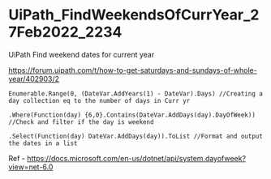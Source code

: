 # UiPath_FindWeekendsOfCurrYear_27Feb2022_2234

UiPath Find weekend dates for current year

https://forum.uipath.com/t/how-to-get-saturdays-and-sundays-of-whole-year/402903/2

```
Enumerable.Range(0, (DateVar.AddYears(1) - DateVar).Days) //Creating a day collection eq to the number of days in Curr yr

.Where(Function(day) {6,0}.Contains(DateVar.AddDays(day).DayOfWeek)) //Check and filter if the day is weekend

.Select(Function(day) DateVar.AddDays(day)).ToList //Format and output the dates in a list
```

Ref - https://docs.microsoft.com/en-us/dotnet/api/system.dayofweek?view=net-6.0
